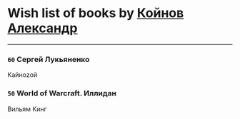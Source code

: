 # Wish list of books by [Койнов Александр](http://vk.com/id414040473)
---

### `60` Сергей Лукьяненко
Кайноzой

### `50` World of Warcraft. Иллидан
Вильям Кинг

